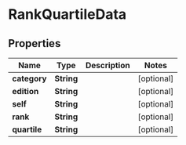 

# RankQuartileData


## Properties

Name | Type | Description | Notes
------------ | ------------- | ------------- | -------------
**category** | **String** |  |  [optional]
**edition** | **String** |  |  [optional]
**self** | **String** |  |  [optional]
**rank** | **String** |  |  [optional]
**quartile** | **String** |  |  [optional]



